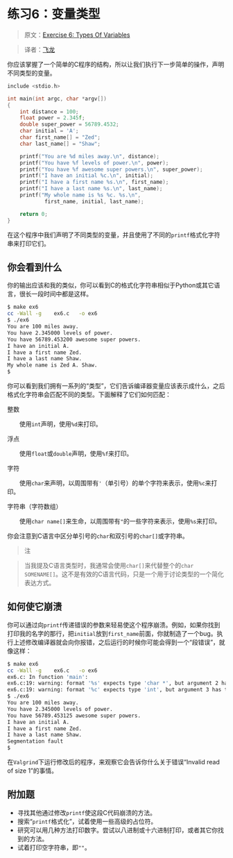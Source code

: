 # 练习6：变量类型

> 原文：[Exercise 6: Types Of Variables](http://c.learncodethehardway.org/book/ex6.html)

> 译者：[飞龙](https://github.com/wizardforcel)

你应该掌握了一个简单的C程序的结构，所以让我们执行下一步简单的操作，声明不同类型的变量。

```c
include <stdio.h>

int main(int argc, char *argv[])
{
    int distance = 100;
    float power = 2.345f;
    double super_power = 56789.4532;
    char initial = 'A';
    char first_name[] = "Zed";
    char last_name[] = "Shaw";

    printf("You are %d miles away.\n", distance);
    printf("You have %f levels of power.\n", power);
    printf("You have %f awesome super powers.\n", super_power);
    printf("I have an initial %c.\n", initial);
    printf("I have a first name %s.\n", first_name);
    printf("I have a last name %s.\n", last_name);
    printf("My whole name is %s %c. %s.\n",
            first_name, initial, last_name);

    return 0;
}
```

在这个程序中我们声明了不同类型的变量，并且使用了不同的`printf`格式化字符串来打印它们。

## 你会看到什么

你的输出应该和我的类似，你可以看到C的格式化字符串相似于Python或其它语言，很长一段时间中都是这样。

```sh
$ make ex6
cc -Wall -g    ex6.c   -o ex6
$ ./ex6
You are 100 miles away.
You have 2.345000 levels of power.
You have 56789.453200 awesome super powers.
I have an initial A.
I have a first name Zed.
I have a last name Shaw.
My whole name is Zed A. Shaw.
$
```

你可以看到我们拥有一系列的“类型”，它们告诉编译器变量应该表示成什么，之后格式化字符串会匹配不同的类型。下面解释了它们如何匹配：

整数

　　使用`int`声明，使用`%d`来打印。

浮点

　　使用`float`或`double`声明，使用`%f`来打印。

字符

　　使用`char`来声明，以周围带有`'`（单引号）的单个字符来表示，使用`%c`来打印。

字符串（字符数组）

　　使用`char name[]`来生命，以周围带有`"`的一些字符来表示，使用`%s`来打印。

你会注意到C语言中区分单引号的`char`和双引号的`char[]`或字符串。

> 注

> 当我提及C语言类型时，我通常会使用`char[]`来代替整个的`char SOMENAME[]`。这不是有效的C语言代码，只是一个用于讨论类型的一个简化表达方式。

## 如何使它崩溃

你可以通过向`printf`传递错误的参数来轻易使这个程序崩溃。例如，如果你找到打印我的名字的那行，把`initial`放到`first_name`前面，你就制造了一个bug。执行上述修改编译器就会向你报错，之后运行的时候你可能会得到一个“段错误”，就像这样：

```sh
$ make ex6
cc -Wall -g    ex6.c   -o ex6
ex6.c: In function 'main':
ex6.c:19: warning: format '%s' expects type 'char *', but argument 2 has type 'int'
ex6.c:19: warning: format '%c' expects type 'int', but argument 3 has type 'char *'
$ ./ex6
You are 100 miles away.
You have 2.345000 levels of power.
You have 56789.453125 awesome super powers.
I have an initial A.
I have a first name Zed.
I have a last name Shaw.
Segmentation fault
$
```

在`Valgrind`下运行修改后的程序，来观察它会告诉你什么关于错误“Invalid read of size 1”的事情。

## 附加题

+ 寻找其他通过修改`printf`使这段C代码崩溃的方法。
+ 搜索“`printf`格式化”，试着使用一些高级的占位符。
+ 研究可以用几种方法打印数字。尝试以八进制或十六进制打印，或者其它你找到的方法。
+ 试着打印空字符串，即`""`。

